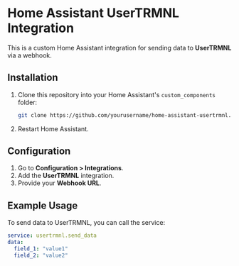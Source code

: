 # Home Assistant UserTRMNL Integration

This is a custom Home Assistant integration for sending data to **UserTRMNL** via a webhook.

## Installation

1. Clone this repository into your Home Assistant's `custom_components` folder:

    ```bash
    git clone https://github.com/yourusername/home-assistant-usertrmnl.git /config/custom_components/usertrmnl
    ```

2. Restart Home Assistant.

## Configuration

1. Go to **Configuration > Integrations**.
2. Add the **UserTRMNL** integration.
3. Provide your **Webhook URL**.

## Example Usage

To send data to UserTRMNL, you can call the service:

```yaml
service: usertrmnl.send_data
data:
  field_1: "value1"
  field_2: "value2"